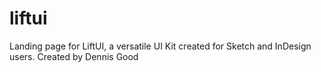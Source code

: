 # liftui
Landing page for LiftUI, a versatile UI Kit created for Sketch and InDesign users.
Created by Dennis Good
